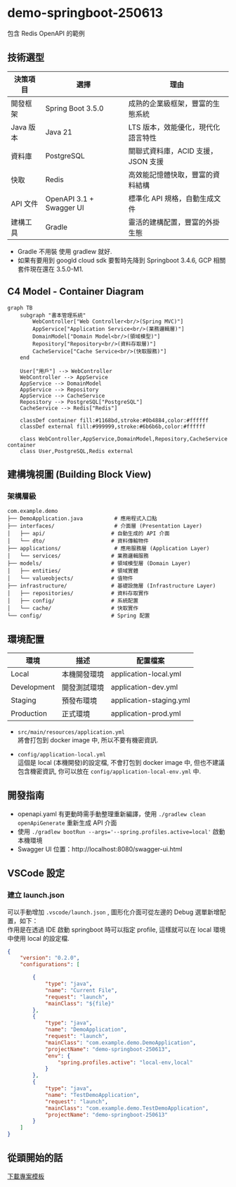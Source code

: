 # demo-springboot-250613
包含 Redis OpenAPI 的範例

## 技術選型

| 決策項目 | 選擇 | 理由 |
|----------|------|------|
| 開發框架 | Spring Boot 3.5.0 | 成熟的企業級框架，豐富的生態系統 |
| Java 版本 | Java 21 | LTS 版本，效能優化，現代化語言特性 |
| 資料庫 | PostgreSQL | 關聯式資料庫，ACID 支援，JSON 支援 |
| 快取 | Redis | 高效能記憶體快取，豐富的資料結構 |
| API 文件 | OpenAPI 3.1 + Swagger UI | 標準化 API 規格，自動生成文件 |
| 建構工具 | Gradle | 靈活的建構配置，豐富的外掛生態 |

- Gradle 不用裝 使用 gradlew 就好.
- 如果有要用到 googld cloud sdk 要暫時先降到 Springboot 3.4.6, GCP 相關套件現在還在 3.5.0-M1.

## C4 Model - Container Diagram

```mermaid
graph TB
    subgraph "書本管理系統"
        WebController["Web Controller<br/>(Spring MVC)"]
        AppService["Application Service<br/>(業務邏輯層)"]
        DomainModel["Domain Model<br/>(領域模型)"]
        Repository["Repository<br/>(資料存取層)"]
        CacheService["Cache Service<br/>(快取服務)"]
    end
    
    User["用戶"] --> WebController
    WebController --> AppService
    AppService --> DomainModel
    AppService --> Repository
    AppService --> CacheService
    Repository --> PostgreSQL["PostgreSQL"]
    CacheService --> Redis["Redis"]
    
    classDef container fill:#1168bd,stroke:#0b4884,color:#ffffff
    classDef external fill:#999999,stroke:#6b6b6b,color:#ffffff
    
    class WebController,AppService,DomainModel,Repository,CacheService container
    class User,PostgreSQL,Redis external
```

## 建構塊視圖 (Building Block View)

### 架構層級

```
com.example.demo
├── DemoApplication.java          # 應用程式入口點
├── interfaces/                   # 介面層 (Presentation Layer)
│   ├── api/                     # 自動生成的 API 介面
│   └── dto/                     # 資料傳輸物件
├── applications/                 # 應用服務層 (Application Layer)
│   └── services/                # 業務邏輯服務
├── models/                      # 領域模型層 (Domain Layer)
│   ├── entities/                # 領域實體
│   └── valueobjects/            # 值物件
├── infrastructure/              # 基礎設施層 (Infrastructure Layer)
│   ├── repositories/            # 資料存取實作
│   ├── config/                  # 系統配置
│   └── cache/                   # 快取實作
└── config/                      # Spring 配置
```

## 環境配置

| 環境 | 描述 | 配置檔案 |
|------|------|----------|
| Local | 本機開發環境 | application-local.yml |
| Development | 開發測試環境 | application-dev.yml |
| Staging | 預發布環境 | application-staging.yml |
| Production | 正式環境 | application-prod.yml |

- `src/main/resources/application.yml`  
  將會打包到 docker image 中, 所以不要有機密資訊.

- `config/application-local.yml`  
  這個是 local (本機開發)的設定檔, 不會打包到 docker image 中, 但也不建議包含機密資訊, 你可以放在 `config/application-local-env.yml` 中.

##  開發指南

- openapi.yaml 有更動時需手動整理重新編譯，使用 `./gradlew clean openApiGenerate` 重新生成 API 介面
- 使用 `./gradlew bootRun --args='--spring.profiles.active=local'` 啟動本機環境
- Swagger UI 位置：http://localhost:8080/swagger-ui.html


## VSCode 設定

### 建立 launch.json

可以手動增加 `.vscode/launch.json` , 圖形化介面可從左邊的 Debug 選單新增配置，如下：  
作用是在透過 IDE 啟動 springboot 時可以指定 profile, 這樣就可以在 local 環境中使用 local 的設定檔.
``` json
{
    "version": "0.2.0",
    "configurations": [

        {
            "type": "java",
            "name": "Current File",
            "request": "launch",
            "mainClass": "${file}"
        },
        {
            "type": "java",
            "name": "DemoApplication",
            "request": "launch",
            "mainClass": "com.example.demo.DemoApplication",
            "projectName": "demo-springboot-250613",
            "env": {
                "spring.profiles.active": "local-env,local"
            }
        },
        {
            "type": "java",
            "name": "TestDemoApplication",
            "request": "launch",
            "mainClass": "com.example.demo.TestDemoApplication",
            "projectName": "demo-springboot-250613"
        }
    ]
}
```

## 從頭開始的話

[下載專案模板](https://start.spring.io/#!type=gradle-project&language=java&platformVersion=3.5.0&packaging=jar&jvmVersion=21&groupId=com.example&artifactId=demo&name=demo&description=Demo%20project%20for%20Spring%20Boot&packageName=com.example.demo&dependencies=lombok,devtools,configuration-processor,docker-compose,web,data-jpa,oauth2-resource-server,liquibase,postgresql,data-redis,validation,cache,actuator,sbom-cyclone-dx,otlp-metrics,testcontainers,distributed-tracing,prometheus)


